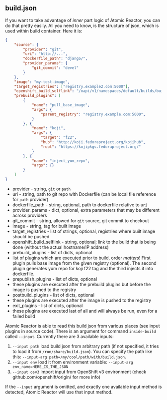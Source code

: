 ## build.json

If you want to take advantage of _inner_ part logic of Atomic Reactor, you can do that pretty easily. All you need to know, is the structure of json, which is used within build container. Here it is:

```json
{
    "source": {
        "provider": "git",
        "uri": "http://...",
        "dockerfile_path": "django/",
        "provider_params": {
            "git_commit": "devel"
        }
    },
    "image": "my-test-image",
    "target_registries": ["registry.example2.com:5000"],
    "openshift_build_selflink": "/oapi/v1/namespaces/default/builds/build-20150826112654-1",
    "prebuild_plugins": [
        {
            "name": "pull_base_image",
            "args": {
                "parent_registry": "registry.example.com:5000",
            }
        }, {
            "name": "koji",
            "args": {
                "target": "f22",
                "hub": "http://koji.fedoraproject.org/kojihub",
                "root": "https://kojipkgs.fedoraproject.org/"
            }
        }, {
            "name": "inject_yum_repo",
            "args": {}
        }
    ]
}
```

 * provider - string, `git` or `path`
 * uri - string, path to git repo with Dockerfile (can be local file reference for `path` provider)
 * dockerfile_path - string, optional, path to dockerfile relative to `uri`
 * provider_params - dict, optional, extra parameters that may be different across providers
  * git_commit - string, allowed for `git` source, git commit to checkout
 * image - string, tag for built image
 * target_registries - list of strings, optional, registries where built image should be pushed
 * openshift_build_selflink - string, optional; link to the build that is being done (without the actual hostname/IP address)
 * prebuild_plugins - list of dicts, optional
  * list of plugins which are executed prior to build, order _matters_! First plugin pulls base image from the given registry (optional). The second plugin generates yum repo for koji f22 tag and the third injects it into dockerfile.
 * prepublish_plugins - list of dicts, optional
  * these plugins are executed after the prebuild plugins but before the image is pushed to the registry
 * postbuild_plugins - list of dicts, optional
  * these plugins are executed after the image is pushed to the registry
 * exit_plugins - list of dicts, optional
  * these plugins are executed last of all and will always be run, even for a failed build

Atomic Reactor is able to read this build json from various places (see input plugins in source code). There is an argument for command `inside-build` called `--input`. Currently there are 3 available inputs:

 1. `--input path` load build json from arbitrary path (if not specified, it tries to load it from `/run/share/build.json`). You can specify the path like this: `--input-arg path=/my/cool/path/with/build.json`.
 2. `--input env` load it from environment variable: `--input-arg env_name=HERE_IS_THE_JSON`
 3. `--input osv3` import input from OpenShift v3 environment (check github.com/openshift/origin/ for more info)

If the `--input` argument is omitted, and exactly one available input method is detected, Atomic Reactor will use that input method.
